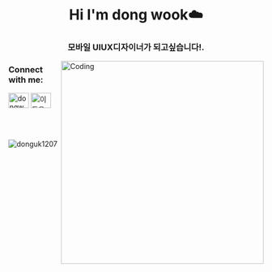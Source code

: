 <h1 align="center">Hi I'm dong wook☁️</h1>
<h3 align="center">모바일 UIUX디자이너가 되고싶습니다!.</h3>
<img align="right" alt="Coding" width="400" src="https://cdn.dribbble.com/users/1162077/screenshots/3848914/programmer.gif">
<h3 align="left">Connect with me:</h3>
<p align="left">
<a href="https://instagram.com/dongwook1207" target="blank"><img align="center" src="https://raw.githubusercontent.com/rahuldkjain/github-profile-readme-generator/master/src/images/icons/Social/instagram.svg" alt="dongwook1207" height="30" width="40" /></a>
<a href="https://discord.gg/이동욱#4487" target="blank"><img align="center" src="https://raw.githubusercontent.com/rahuldkjain/github-profile-readme-generator/master/src/images/icons/Social/discord.svg" alt="이동욱#4487" height="30" width="40" /></a>
</p>

<br><br>

<p><img align="left" src="https://github-readme-stats.vercel.app/api/top-langs?username=donguk1207&show_icons=true&locale=en&layout=compact" alt="donguk1207" /></p>

